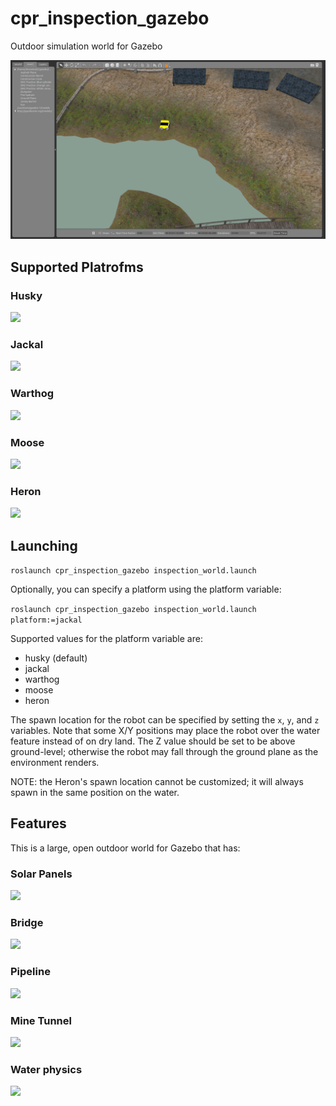 # cpr_inspection_gazebo

Outdoor simulation world for Gazebo

<img src="img1.png">

## Supported Platrofms

### Husky
<img src="https://clearpathrobotics.com/wp-content/uploads/2015/07/husky.jpg" width="20%">

### Jackal
<img src="https://clearpathrobotics.com/wp-content/uploads/2015/07/jackal.jpg" width="20%">

### Warthog
<img src="https://s3.amazonaws.com/assets.clearpathrobotics.com/wp-content/uploads/2016/08/25085714/warthog-menu.jpg" width="20%">

### Moose
<img src="https://clearpathrobotics.com/assets/renders/Moose-KS_VR.274/Moose-KS_VR.274/0_9.jpg" width="20%">

### Heron
<img src="https://clearpathrobotics.com/wp-content/uploads/2015/08/kingfisher-basic-config.jpg" width="20%">

## Launching

```roslaunch cpr_inspection_gazebo inspection_world.launch```

Optionally, you can specify a platform using the platform variable:

```roslaunch cpr_inspection_gazebo inspection_world.launch platform:=jackal```

Supported values for the platform variable are:
* husky (default)
* jackal
* warthog
* moose
* heron

The spawn location for the robot can be specified by setting the `x`, `y`, and `z` variables.  Note that some X/Y positions
may place the robot over the water feature instead of on dry land.  The Z value should be set to be above ground-level; otherwise
the robot may fall through the ground plane as the environment renders.

NOTE: the Heron's spawn location cannot be customized; it will always spawn in the same position on the water.

## Features

This is a large, open outdoor world for Gazebo that has:

### Solar Panels

<img src="img2.png">

### Bridge

<img src="img3.png">

### Pipeline

<img src="img4.png">

### Mine Tunnel

<img src="img5.png">

### Water physics

<img src="img6.png">
